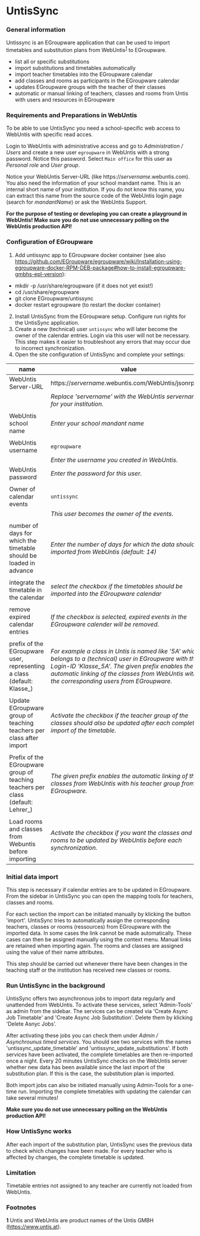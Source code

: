 # UntisSync

### General information
Untissync is an EGroupware application that can be used to import timetables and substitution plans from WebUntis<sup id="f1">[1](#f1)</sup> to EGroupware.
* list all or specific substitutions
* import substitutions and timetables automatically
* import teacher timetables into the EGroupware calendar
* add classes and rooms as participants in the EGroupware calendar
* updates EGroupware groups with the teacher of their classes
* automatic or manual linking of teachers, classes and rooms from Untis with users and resources in EGroupware

### Requirements and Preparations in WebUntis
To be able to use UntisSync you need a school-specific web access to WebUntis with specific read acces.
<!--* master data of teachers: "Only view"
* using the scheduling tool: "Only view"-->

Login to WebUntis with administrative access and go to _Administration / Users_ and create a new user `egroupware` in WebUntis with a strong password.
Notice this password.
Select `Main office` for this user as _Personal role_ and _User group_.

<!--Go to _Administration_ / _Rights and roles_ and select the group ```Main office```.\
Make sure that members of the group ```Main office``` have at least read access ("Only view") to master data of teachers and
the scheduling tool. -->

Notice your WebUntis Server-URL (like https://_servername_.webuntis.com). You also need the information of your school mandant name. 
This is an internal short name of your institution. If you do not know this name, you can extract 
this name from the source code of the WebUntis login page (search for _mandantName_) or ask the WebUntis Support.

__For the purpose of testing or developing you can create a playground in WebUntis! Make sure you do not use unnecessary polling on the WebUntis production API!__

###  Configuration of EGroupware
1. Add untissync app to EGroupware docker container 
(see also https://github.com/EGroupware/egroupware/wiki/Installation-using-egroupware-docker-RPM-DEB-package#how-to-install-egroupware-gmbhs-epl-version):
* mkdir -p /usr/share/egroupware (if it does not yet exist!)
* cd /usr/share/egroupware
* git clone EGroupware/untissync 
* docker restart egroupware (to restart the docker container)
2. Install UntisSync from the EGroupware setup. Configure run rights for the UntisSync application.
3. Create a new (technical) user `untissync` who will later become the owner of the calendar entries. Login via this user will not be necessary.
This step makes it easier to troubleshoot any errors that may occur due to incorrect synchronization.
4. Open the site configuration of UntisSync and complete your settings:

| name           	| value                                                 	                                                                                                                                                                                                      |
|---------------------	|--------------------------------------------------------------------------------------------------------------------------------------------------------------------------------------------------------------------------------------------------------------|
| WebUntis Server-URL 	| https://_servername_.webuntis.com/WebUntis/jsonrpc.do 	                                                                                                                                                                                                      |
|                     	| _Replace 'servername' with the WebUntis servername for your institution._                                                                                                                                                                                    |
|                     	| 	                                                                                                                                                                                                                                                            |
| WebUntis school name  | _Enter your school mandant name_                                                                                                                                                                                                                             |
|                     	| 	                                                                                                                                                                                                                                                            |
| WebUntis username     | `egroupware`                                                                                                                                                                                                                                                 |
|                       | _Enter the username you created in WebUntis._                                                                                                                                                                                                                |
| WebUntis password     | _Enter the password for this user._                                                                                                                                                                                                                          |
|                       |                                                                                                                                                                                                                                                              |
| Owner of calendar events | `untissync`                                                                                                                                                                                                                                                  |
|                       | _This user becomes the owner of the events._                                                                                                                                                                                                                 |
|                       |                                                                                                                                                                                                                                                              |
| number of days for which the timetable should be loaded in advance | _Enter the number of days for which the data should be imported from WebUntis (default: 14)_                                                                                                                                                                 |
|                       |                                                                                                                                                                                                                                                              |
| integrate the timetable in the calendar | _select the checkbox if the timetables should be imported into the EGroupware calendar_                                                                                                                                                                      |
|                       |                                                                                                                                                                                                                                                              |
| remove expired calendar entries | _If the checkbox is selected, expired events in the EGroupware calender will be removed._                                                                                                                                                                    |
|                       |                                                                                                                                                                                                                                                              |
| prefix of the EGroupware user, representing a class (default: Klasse_) | _For example a class in Untis is named like '5A' which belongs to a (technical) user in EGroupware with the Login-ID 'Klasse_5A'. The given prefix enables the automatic linking of the classes from WebUntis with the corresponding users from EGroupware._ |
|                       |                                                                                                                                                                                                                                                              |  
| Update EGroupware group of teaching teachers per class after import | _Activate the checkbox if the teacher group of the classes should also be updated after each complete import of the timetable._                                                                                                                              |
|                       |                                                                                                                                                                                                                                                              |
| Prefix of the EGroupware group of teaching teachers per class (default: Lehrer_)  | _The given prefix enables the automatic linking of the classes from WebUntis with his teacher group from EGroupware._                                                                                                                                        |
|                       |                                                                                                                                                                                                                                                              |
| Load rooms and classes from Webuntis before importing  | _Activate the checkbox if you want the classes and rooms to be updated by WebUntis before each synchronization._                                                                                                                                             |

### Initial data import
This step is necessary if calendar entries are to be updated in EGroupware. From the sidebar in UntisSync you can open the mapping tools for teachers, classes and rooms.

For each section the import can be initiated manually by klicking the button 'import'. UntisSync tries to automatically assign the corresponding teachers, classes or rooms (ressources) from EGroupware with the imported data.
In some cases the link cannot be made automatically. These cases can then be assigned manually using the context menu. Manual links are retained when importing again.
The rooms and classes are assigned using the value of their name attributes. 

This step should be carried out whenever there have been changes in the teaching staff or the institution has received new classes or rooms.

### Run UntisSync in the background
UntisSync offers two asynchronous jobs to import data regularly and unattended from WebUntis.
To activate these services, select 'Admin-Tools' as admin from the sidebar.
The services can be created via 'Create Async Job Timetable' and 'Create Async Job Substitution'. Delete them by klicking 'Delete Asnyc Jobs'.

After activating these jobs you can check them under _Admin / Asynchrounus timed services_. You should see two services with the names 'untissync_update_timetable' and 'untissync_update_substitutions'.
If both services have been activated, the complete timetables are then re-imported once a night. Every 20 minutes UntisSync checks on the WebUntis server whether new data has been available since the last import of the substitution plan.
If this is the case, the substitution plan is imported.

Both import jobs can also be initiated manually using Admin-Tools for a one-time run. Importing the complete timetables with updating the calendar can take several minutes!

__Make sure you do not use unnecessary polling on the WebUntis production API!__

###  How UntisSync works
After each import of the substitution plan, UntisSync uses the previous data to check which changes have been made.
For every teacher who is affected by changes, the complete timetable is updated.

### Limitation
Timetable entries not assigned to any teacher are currently not loaded from WebUntis.

### Footnotes
<b id="f1">1</b> Untis and WebUntis are product names of the  Untis GMBH (https://www.untis.at).
